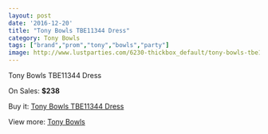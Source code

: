 ```yaml
---
layout: post
date: '2016-12-20'
title: "Tony Bowls TBE11344 Dress"
category: Tony Bowls
tags: ["brand","prom","tony","bowls","party"]
image: http://www.lustparties.com/6230-thickbox_default/tony-bowls-tbe11344-dress.jpg
---
```

Tony Bowls TBE11344 Dress

On Sales: **$238**
<a href="https://www.lustparties.com/en/tony-bowls/2141-tony-bowls-tbe11344-dress.html"><amp-img layout="responsive" width="600" height="600" src="//www.lustparties.com/6230-thickbox_default/tony-bowls-tbe11344-dress.jpg" alt="Tony Bowls TBE11344 Dress 0" /></a>

Buy it: [Tony Bowls TBE11344 Dress](https://www.lustparties.com/en/tony-bowls/2141-tony-bowls-tbe11344-dress.html "Tony Bowls TBE11344 Dress")

View more: [Tony Bowls](https://www.lustparties.com/en/5-tony-bowls "Tony Bowls")